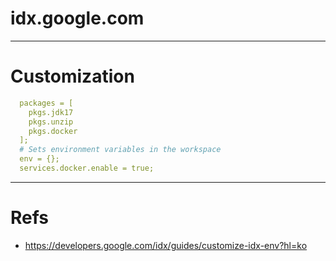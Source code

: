 # idx.google.com

---
# Customization

```yaml
  packages = [
    pkgs.jdk17
    pkgs.unzip
    pkgs.docker
  ];
  # Sets environment variables in the workspace
  env = {};
  services.docker.enable = true;
```

---
# Refs
- https://developers.google.com/idx/guides/customize-idx-env?hl=ko